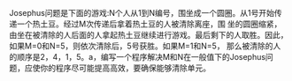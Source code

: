 Josephus问题是下面的游戏:N个人从1到N编号，围坐成一个圆圈。从1号开始传递一个热土豆。经过M次传递后拿着热土豆的人被清除离座，围
坐的圆圈缩紧，由坐在被清除的人后面的人拿起热土豆继续进行游戏。最后剩下的人取胜。因此，如果M=0和N=5，则依次清除后，5号获胜。如果M=1和N=5，
那么被清除的人的顺序是2，4，1，5。a，编写一个程序解决M和N在一般值下的Josephus问题，应使你的程序尽可能提高高效，要确保能够清除单元。
